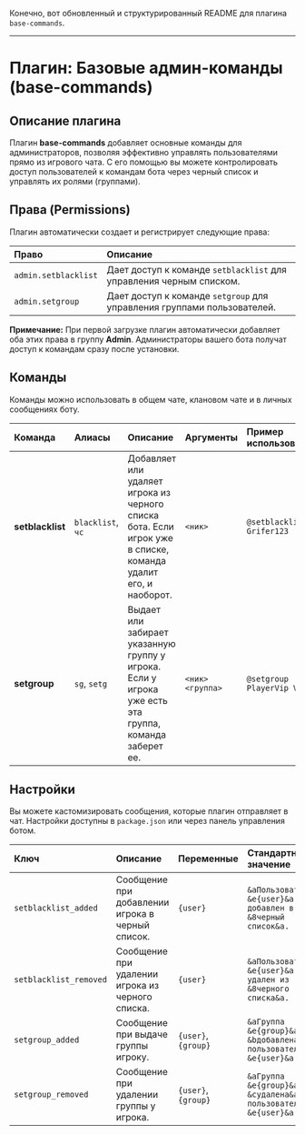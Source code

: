 Конечно, вот обновленный и структурированный README для плагина `base-commands`.

***

# Плагин: Базовые админ-команды (base-commands)

## Описание плагина

Плагин **base-commands** добавляет основные команды для администраторов, позволяя эффективно управлять пользователями прямо из игрового чата. С его помощью вы можете контролировать доступ пользователей к командам бота через черный список и управлять их ролями (группами).

## Права (Permissions)

Плагин автоматически создает и регистрирует следующие права:

| Право | Описание |
| :--- | :--- |
| `admin.setblacklist` | Дает доступ к команде `setblacklist` для управления черным списком. |
| `admin.setgroup` | Дает доступ к команде `setgroup` для управления группами пользователей. |

**Примечание:** При первой загрузке плагин автоматически добавляет оба этих права в группу **Admin**. Администраторы вашего бота получат доступ к командам сразу после установки.

## Команды

Команды можно использовать в общем чате, клановом чате и в личных сообщениях боту.

| Команда | Алиасы | Описание | Аргументы | Пример использования |
| :--- | :--- | :--- | :--- | :--- |
| **setblacklist** | `blacklist`, `чс` | Добавляет или удаляет игрока из черного списка бота. Если игрок уже в списке, команда удалит его, и наоборот. | `<ник>` | `@setblacklist Grifer123` |
| **setgroup** | `sg`, `setg` | Выдает или забирает указанную группу у игрока. Если у игрока уже есть эта группа, команда заберет ее. | `<ник>` `<группа>` | `@setgroup PlayerVip Vip` |

## Настройки

Вы можете кастомизировать сообщения, которые плагин отправляет в чат. Настройки доступны в `package.json` или через панель управления ботом.

| Ключ | Описание | Переменные | Стандартное значение |
| :--- | :--- | :--- | :--- |
| `setblacklist_added` | Сообщение при добавлении игрока в черный список. | `{user}` | `&aПользователь &e{user}&a был добавлен в &8черный список&a.` |
| `setblacklist_removed` | Сообщение при удалении игрока из черного списка. | `{user}` | `&aПользователь &e{user}&a был удален из &8черного списка&a.` |
| `setgroup_added` | Сообщение при выдаче группы игроку. | `{user}`, `{group}` | `&aГруппа &e{group}&a &bдобавлена&a пользователю &e{user}&a.` |
| `setgroup_removed` | Сообщение при удалении группы у игрока. | `{user}`, `{group}` | `&aГруппа &e{group}&a &cудалена&a у пользователя &e{user}&a.` |